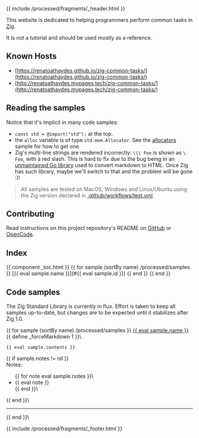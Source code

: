 {{ include /processed/fragments/_header.html }}

This website is dedicated to helping programmers perform common tasks in [Zig](https://ziglang.org/).

It is not a tutorial and should be used mostly as a reference.

## Known Hosts

* [https://renatoathaydes.github.io/zig-common-tasks/](https://renatoathaydes.github.io/zig-common-tasks/)
* [http://renatoathaydes.mypages.tech/zig-common-tasks/](http://renatoathaydes.mypages.tech/zig-common-tasks/)

## Reading the samples

Notice that it's implicit in many code samples:

* `const std = @import("std");` at the top.
* the `alloc` variable is of type `std.mem.Allocator`. See the [allocators](#allocators) sample for how to get one.
* Zig's multi-line strings are rendered incorrectly: `\\\ Foo` is shown as `\ Foo`, with a red slash.
  This is hard to fix due to the bug being in an [unmaintained Go library](https://github.com/russross/blackfriday) used to convert markdown to HTML. Once Zig has such library, maybe we'll switch to that and the problem will be gone :)!

> All samples are tested on MacOS, Windows and Linux/Ubuntu using the Zig version declared in
> [.github/workflows/test.yml](https://github.com/renatoathaydes/zig-common-tasks/blob/main/.github/workflows/test.yml).

## Contributing

Read instructions on this project repository's README on [GitHub](https://github.com/renatoathaydes/zig-common-tasks/) or [OpenCode](https://www.opencode.net/renatoathaydes/zig-common-tasks/).

## Index

{{ component _toc.html }}
{{ for sample (sortBy name) /processed/samples }}
[{{ eval sample.name }}](#{{ eval sample.id }})
{{ end }}
{{ end }}

## Code samples

<div class='warning'>The Zig Standard Library is currently in flux. Effort is taken to keep all samples up-to-date, but changes are to be expected until it stabilizes after Zig 1.0.</div>

{{ for sample (sortBy name) /processed/samples }}
<span id='{{ eval sample.id }}'>
<a href="{{ eval baseURL + sample }}">{{ eval sample.name }}</a>
</span>
{{ define _forceMarkdown 1 }}\
```zig
{{ eval sample.contents }}
```
{{ if sample.notes != nil }}\
Notes:
<ul>
{{ for note eval sample.notes }}\
<li>{{ eval note }}</li>
{{ end }}\
</ul>
{{ end }}\
<hr>
{{ end }}\


{{ include /processed/fragments/_footer.html }}
